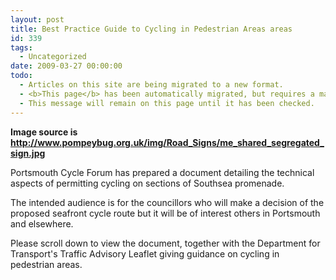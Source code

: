 ```yaml
---
layout: post
title: Best Practice Guide to Cycling in Pedestrian Areas areas
id: 339
tags:
  - Uncategorized
date: 2009-03-27 00:00:00
todo:
  - Articles on this site are being migrated to a new format.
  - <b>This page</b> has been automatically migrated, but requires a manual check-&amp;-tune to ensure the format and links all work as expected.
  - This message will remain on this page until it has been checked.
---
```


**Image source is http://www.pompeybug.org.uk/img/Road_Signs/me_shared_segregated_sign.jpg**

Portsmouth Cycle Forum has prepared a document detailing the technical aspects of permitting cycling on sections of Southsea promenade.

The intended audience is for the councillors who will make a decision of the proposed seafront cycle route but it will be of interest others in Portsmouth and elsewhere.

Please scroll down to view the document, together with the Department for Transport's Traffic Advisory Leaflet giving guidance on cycling in pedestrian areas.